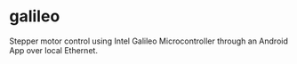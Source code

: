 # galileo
Stepper motor control using Intel Galileo Microcontroller through an Android App over local Ethernet.
